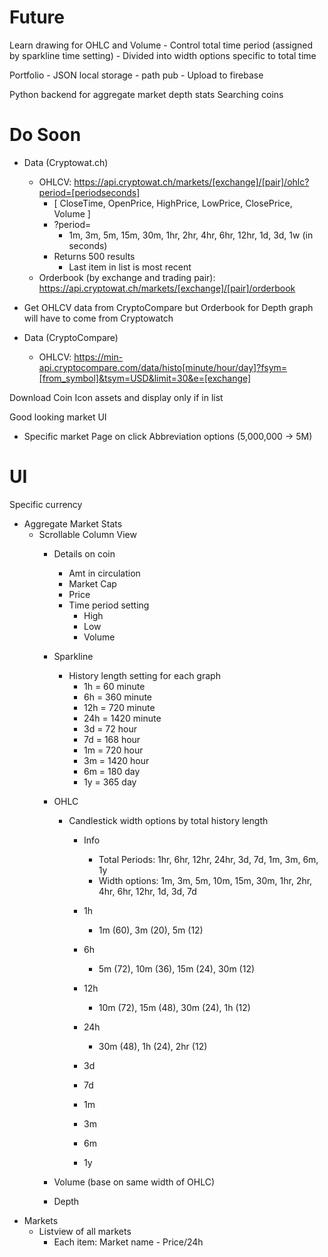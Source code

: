 # Future
Learn drawing for OHLC and Volume
    - Control total time period (assigned by sparkline time setting)
    - Divided into width options specific to total time

Portfolio
    - JSON local storage
        - path pub
    - Upload to firebase

Python backend for aggregate market depth stats
Searching coins

# Do Soon
- Data (Cryptowat.ch)
    - OHLCV: https://api.cryptowat.ch/markets/[exchange]/[pair]/ohlc?period=[periodseconds]
        - [ CloseTime, OpenPrice, HighPrice, LowPrice, ClosePrice, Volume ]
        - ?period=
            - 1m, 3m, 5m, 15m, 30m, 1hr, 2hr, 4hr, 6hr, 12hr, 1d, 3d, 1w (in seconds)
        - Returns 500 results
            - Last item in list is most recent
    - Orderbook (by exchange and trading pair): https://api.cryptowat.ch/markets/[exchange]/[pair]/orderbook

- Get OHLCV data from CryptoCompare but Orderbook for Depth graph will have to come from Cryptowatch
- Data (CryptoCompare)
    - OHLCV: https://min-api.cryptocompare.com/data/histo[minute/hour/day]?fsym=[from_symbol]&tsym=USD&limit=30&e=[exchange]

Download Coin Icon assets and display only if in list

Good looking market UI
- Specific market Page on click
Abbreviation options (5,000,000 -> 5M)


# UI
Specific currency
- Aggregate Market Stats
    - Scrollable Column View
        - Details on coin
            - Amt in circulation
            - Market Cap
            - Price
            - Time period setting
                - High
                - Low
                - Volume
        - Sparkline
            - History length setting for each graph
                - 1h = 60 minute
                - 6h = 360 minute
                - 12h = 720 minute
                - 24h = 1420 minute
                - 3d = 72 hour
                - 7d = 168 hour
                - 1m = 720 hour
                - 3m = 1420 hour
                - 6m = 180 day
                - 1y = 365 day
        - OHLC
            - Candlestick width options by total history length 
                - Info
                    - Total Periods: 1hr, 6hr, 12hr, 24hr, 3d, 7d, 1m, 3m, 6m, 1y
                    - Width options: 1m, 3m, 5m, 10m, 15m, 30m, 1hr, 2hr, 4hr, 6hr, 12hr, 1d, 3d, 7d

                - 1h
                    - 1m (60), 3m (20), 5m (12)
                - 6h
                    - 5m (72), 10m (36), 15m (24), 30m (12)
                - 12h
                    - 10m (72), 15m (48), 30m (24), 1h (12)
                - 24h
                    - 30m (48), 1h (24), 2hr (12)
                - 3d
                - 7d
                - 1m
                - 3m
                - 6m
                - 1y

        - Volume (base on same width of OHLC)
        - Depth
- Markets
    - Listview of all markets
        - Each item: Market name - Price/24h
